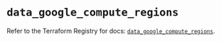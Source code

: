 # `data_google_compute_regions`

Refer to the Terraform Registry for docs: [`data_google_compute_regions`](https://registry.terraform.io/providers/hashicorp/google/5.34.0/docs/data-sources/compute_regions).
